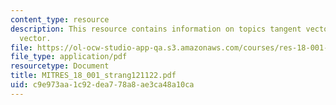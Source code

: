 ```yaml
---
content_type: resource
description: This resource contains information on topics tangent vector and normal
  vector.
file: https://ol-ocw-studio-app-qa.s3.amazonaws.com/courses/res-18-001-calculus-online-textbook-spring-2005/c9e973aa1c92dea778a8ae3ca48a10ca_MITRES_18_001_strang121122.pdf
file_type: application/pdf
resourcetype: Document
title: MITRES_18_001_strang121122.pdf
uid: c9e973aa-1c92-dea7-78a8-ae3ca48a10ca
---
```

